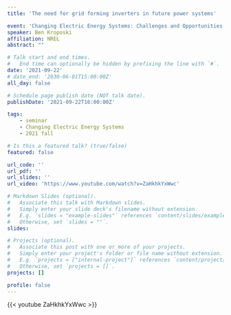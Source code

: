 ```yaml
---
title: 'The need for grid forming inverters in future power systems'

event: 'Changing Electric Energy Systems: Challenges and Opportunities'
speaker: Ben Kroposki
affiliation: NREL
abstract: ""

# Talk start and end times.
#   End time can optionally be hidden by prefixing the line with `#`.
date: '2021-09-22'
# date_end: '2030-06-01T15:00:00Z'
all_day: false

# Schedule page publish date (NOT talk date).
publishDate: '2021-09-22T16:00:00Z'

tags:
    - seminar
    - Changing Electric Energy Systems
    - 2021 fall

# Is this a featured talk? (true/false)
featured: false

url_code: ''
url_pdf: ''
url_slides: ''
url_video: 'https://www.youtube.com/watch?v=ZaHkhkYxWwc'

# Markdown Slides (optional).
#   Associate this talk with Markdown slides.
#   Simply enter your slide deck's filename without extension.
#   E.g. `slides = "example-slides"` references `content/slides/example-slides.md`.
#   Otherwise, set `slides = ""`.
slides:

# Projects (optional).
#   Associate this post with one or more of your projects.
#   Simply enter your project's folder or file name without extension.
#   E.g. `projects = ["internal-project"]` references `content/project/deep-learning/index.md`.
#   Otherwise, set `projects = []`.
projects: []

profile: false
---
```


{{< youtube ZaHkhkYxWwc >}}

<br>

